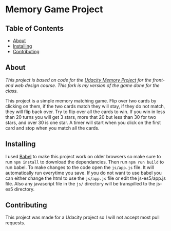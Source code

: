 # Memory Game Project

## Table of Contents

* [About](#About)
* [Installing](#Installing)
* [Contributing](#Contributing)

## About

*This project is based on code for the [Udacity Memory Project](https://github.com/udacity/fend-project-memory-game) for the front-end web design course. This fork is my version of the game done for the class.* 

This project is a simple memory matching game. Flip over two cards by clicking on them, if the two cards match they will stay, if they do not match, they will flip back over. Try to flip over all the cards to win. If you win in less than 20 turns you will get 3 stars, more that 20 but less than 30 for two stars, and over 30 is one star. A timer will start when you click on the first card and stop when you match all the cards.


## Installing

I used [Babel](https://babeljs.io/) to make this project work on older browsers so make sure to run `npm install` to download the dependancies. Then run `npm run build` to run babel. To make changes to the code open the `js/app.js` file. It will automatically run everytime you save. If you do not want to use babel you can either change the html to use the `js/app.js` file or edit the js-es5/app.js file. Also any javascript file in the `js/` directory will be transpilled to the js-es5 directory.

## Contributing

This project was made for a Udacity project so I will not accept most pull requests. 
